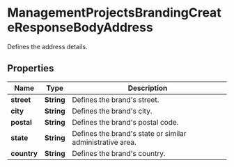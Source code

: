 

# ManagementProjectsBrandingCreateResponseBodyAddress

Defines the address details.

## Properties

| Name | Type | Description |
|------------ | ------------- | ------------- |
|**street** | **String** | Defines the brand&#39;s street. |
|**city** | **String** | Defines the brand&#39;s city. |
|**postal** | **String** | Defines the brand&#39;s postal code. |
|**state** | **String** | Defines the brand&#39;s state or similar administrative area. |
|**country** | **String** | Defines the brand&#39;s country. |



